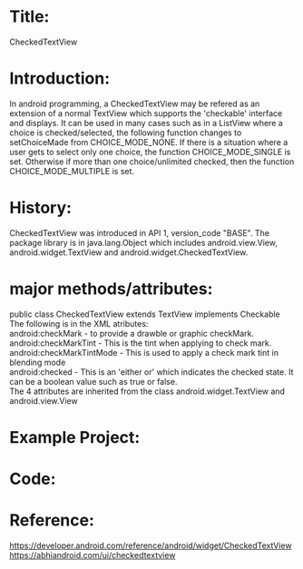 # Title:
CheckedTextView

# Introduction:
In android programming, a CheckedTextView may be refered as an extension of a normal TextView which supports the 'checkable' interface and displays. It can be used in many cases such as in a ListView where a choice is checked/selected, the following function changes to setChoiceMade from CHOICE_MODE_NONE. If there is a situation where a user gets to select only one choice, the function CHOICE_MODE_SINGLE is set. Otherwise if more than one choice/unlimited checked, then the function CHOICE_MODE_MULTIPLE is set.

# History:
CheckedTextView was introduced in API 1, version_code "BASE". The package library is in java.lang.Object which includes android.view.View, android.widget.TextView and android.widget.CheckedTextView.

# major methods/attributes:
public class CheckedTextView extends TextView implements Checkable <br/>
The following is in the XML atributes: <br/>
android:checkMark - to provide a drawble or graphic checkMark. <br/>
android:checkMarkTint - This is the tint when applying to check mark. <br/>
android:checkMarkTintMode - This is used to apply a check mark tint in blending mode <br/>
android:checked - This is an 'either or' which indicates the checked state. It can be a boolean value such as true or false. <br/>
The 4 attributes are inherited from the class android.widget.TextView and android.view.View

# Example Project:
 
# Code:

# Reference:

https://developer.android.com/reference/android/widget/CheckedTextView
https://abhiandroid.com/ui/checkedtextview
